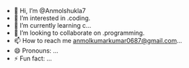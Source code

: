 - 👋 Hi, I’m @Anmolshukla7
- 👀 I’m interested in .coding.
- 🌱 I’m currently learning c...
- 💞️ I’m looking to collaborate on .programming.
- 📫 How to reach me anmolkumarkumar0687@gmail.com...
- 😄 Pronouns: ...
- ⚡ Fun fact: ...

<!---
Anmolshukla7/Anmolshukla7 is a ✨ special ✨ repository because its `README.md` (this file) appears on your GitHub profile.
You can click the Preview link to take a look at your changes.
--->
